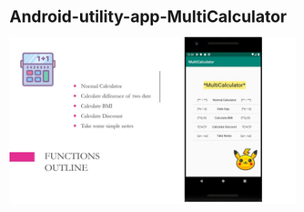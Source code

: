 # Android-utility-app-MultiCalculator


![Abstract](https://github.com/XinhangXu/Android-utility-app-MultiCalculator/blob/master/introduce_image/abstract.JPG)
